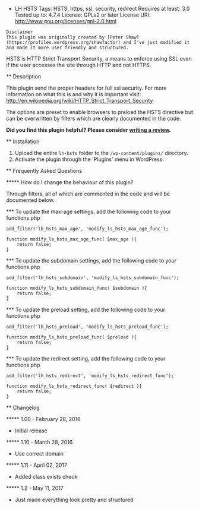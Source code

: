 * LH HSTS
Tags:              HSTS, https, ssl, security, redirect
Requires at least: 3.0
Tested up to:      4.7.4
License:           GPLv2 or later
License URI:       http://www.gnu.org/licenses/gpl-2.0.html

```
Disclaimer
This plugin was originally created by [Peter Shaw](https://profiles.wordpress.org/shawfactor) and I've just modified it and made it more user friendly and structured.
```

HSTS is HTTP Strict Transport Security, a means to enforce using SSL even if the user accesses the site through HTTP and not HTTPS.

** Description

This plugin send the proper headers for full ssl security. For more information on what this is and why it is important visit: http://en.wikipedia.org/wiki/HTTP_Strict_Transport_Security

The options are preset to enable browsers to preload the HSTS directive but can be overwritten by filters which are clearly documented in the code.

**Did you find this plugin helpful? Please consider [writing a review](https://wordpress.org/support/view/plugin-reviews/lh-hsts).**

** Installation

1. Upload the entire `lh-hsts` folder to the `/wp-content/plugins/` directory.
2. Activate the plugin through the 'Plugins' menu in WordPress.

** Frequently Asked Questions

***** How do I change the behaviour of this plugin?

Through filters, all of which are commented in the code and will be documented below.

*** To update the max-age settings, add the following code to your functions.php
```
add_filter('lh_hsts_max_age', 'modify_ls_hsts_max_age_func');

function modify_ls_hsts_max_age_func( $max_age ){
	return false;
}
```

*** To update the subdomain settings, add the following code to your functions.php
```
add_filter('lh_hsts_subdomain', 'modify_ls_hsts_subdomain_func');

function modify_ls_hsts_subdomain_func( $subdomain ){
	return false;
}
```

*** To update the preload setting, add the following code to your functions.php
```
add_filter('lh_hsts_preload', 'modify_ls_hsts_preload_func');

function modify_ls_hsts_preload_func( $preload ){
	return false;
}
```

*** To update the redirect setting, add the following code to your functions.php
```
add_filter('lh_hsts_redirect', 'modify_ls_hsts_redirect_func');

function modify_ls_hsts_redirect_func( $redirect ){
	return false;
}
```

** Changelog

***** 1.00 - February 28, 2016
* Initial release

***** 1.10 - March 28, 2016
* Use correct domain

***** 1.11 - April 02, 2017
* Added class exists check

***** 1.2 - May 11, 2017
* Just made everything look pretty and structured